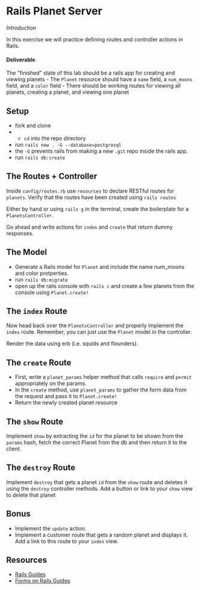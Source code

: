 # Rails Planet Server
_Introduction_

In this exercise we will practice defining routes and controller actions in Rails.

#### Deliverable
The "finished" state of this lab should be a rails app for creating and viewing planets
	- The `Planet` resource should have a `name` field, a `num_moons` field, and a `color` field
	- There should be working routes for viewing all planets, creating a planet, and viewing one planet

## Setup

- fork and clone
- - `cd` into the repo directory
- run `rails new . -G --database=postgresql`
 - the `-G` prevents rails from making a new `.git` repo inside the rails app. 
- run `rails db:create`

## The Routes + Controller

Inside `config/routes.rb` use `resources` to declare RESTful routes for `planets`.  Verify that the routes have been created using `rails routes`

Either by hand or using `rails g` in the terminal, create the boilerplate for a `PlanetsController`.

Go ahead and write actions for `index` and `create` that return dummy responses.

## The Model

- Generate a Rails model for `Planet` and include the name num_moons and color protperties.
- run `rails db:migrate`
- open up the rails console with `rails c` and create a few planets from the console using `Planet.create!`

## The `index` Route

Now head back over the `PlanetsController` and properly implement the `index` route.  Remember, you can just use the `Planet` model in the controller.

Render the data using erb (i.e. squids and flounders).

## The `create` Route

- First, write a `planet_params` helper method that calls `require` and `permit` appropriately on the params.
- In the `create` method, use `planet_params` to gather the form data from the request and pass it to `Planet.create!`
- Return the newly created planet resource


## The `show` Route
  Implement `show` by extracting the `id` for the planet to be shown from the `params` hash, fetch the correct Planet from the db and then return it to the client.
  
## The `destroy` Route
Implement `destroy` that gets a planet `id` from the `show` route and deletes it using the `destroy` controller methods. Add a button or link to your `show` view to delete that planet
  
## Bonus

- Implement the `update` action.
- Implement a customer route that gets a random planet and displays it. Add a link to this route to your `index` view.

## Resources 
- [Rails Guides](https://guides.rubyonrails.org/v5.0/)
- [Forms on Rails Guides](https://guides.rubyonrails.org/form_helpers.html)
